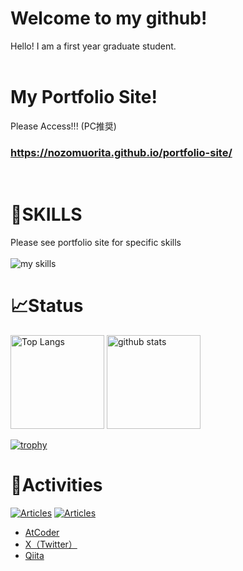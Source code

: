 <h1>Welcome to my github!</h1>
Hello! I am a first year graduate student.
<br>
<br>
<h1>My Portfolio Site!</h1>
Please Access!!! (PC推奨)
<h3><a href="https://nozomuorita.github.io/portfolio-site/" target="_blank">https://nozomuorita.github.io/portfolio-site/</a></h3>
<br>
<h1>💪SKILLS</h1>
Please see portfolio site for specific skills
<br>
<br>
<img alt="my skills" src="https://skillicons.dev/icons?theme=light&perline=8&i=py,r,php,c,cpp,html,css,js,react,threejs,bootstrap,mysql,vite,unity,vscode,latex,git,github,bots," />

<h1>📈Status</h1>
<p align="left"> 
  <img alt="Top Langs" height="150px" src="https://github-readme-stats.vercel.app/api/top-langs/?username=nozomuorita&layout=compact&show_icons=true" />
  <img alt="github stats" height="150px" src="https://github-readme-stats.vercel.app/api?username=nozomuorita&theme=merko&show_icons=true" />
</p>

[![trophy](https://github-profile-trophy.vercel.app/?username=nozomuorita&margin-w=5)](https://github.com/nozomuorita/)

<h1>👤Activities</h1>

  [![Articles](https://badgen.org/img/qiita/nzmort1/articles?style=plastic)](https://qiita.com/nzmort1)
  [![Articles](https://badgen.org/img/zenn/nzmort/articles?style=plastic)](https://zenn.dev/nzmort)


  <ul>
      <li>
          <a href='https://atcoder.jp/users/nzm_ort'　target='_blank'>AtCoder</a>
      </li>
      <li>
          <a href='https://twitter.com/account_0818' target='_blank'>X（Twitter）</a>
      </li>
      <li><a href='https://qiita.com/nzmort1'>Qiita</a></li>
  </ul>